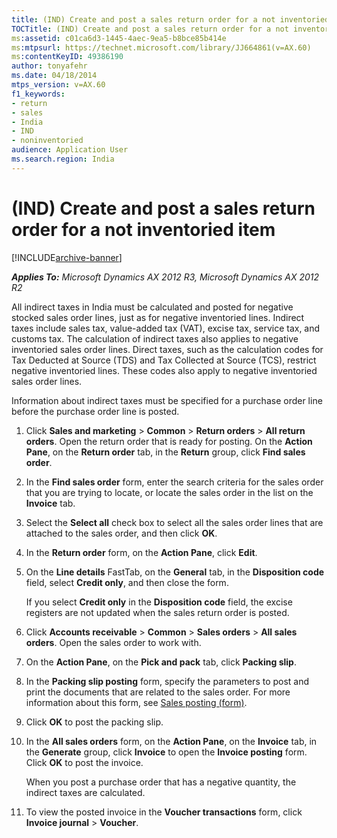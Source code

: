 ```yaml
---
title: (IND) Create and post a sales return order for a not inventoried item
TOCTitle: (IND) Create and post a sales return order for a not inventoried item
ms:assetid: c01ca6d3-1445-4aec-9ea5-b8bce85b414e
ms:mtpsurl: https://technet.microsoft.com/library/JJ664861(v=AX.60)
ms:contentKeyID: 49386190
author: tonyafehr
ms.date: 04/18/2014
mtps_version: v=AX.60
f1_keywords:
- return
- sales
- India
- IND
- noninventoried
audience: Application User
ms.search.region: India
---
```


# (IND) Create and post a sales return order for a not inventoried item 


[!INCLUDE[archive-banner](includes/archive-banner.md)]


_**Applies To:** Microsoft Dynamics AX 2012 R3, Microsoft Dynamics AX 2012 R2_

All indirect taxes in India must be calculated and posted for negative stocked sales order lines, just as for negative inventoried lines. Indirect taxes include sales tax, value-added tax (VAT), excise tax, service tax, and customs tax. The calculation of indirect taxes also applies to negative inventoried sales order lines. Direct taxes, such as the calculation codes for Tax Deducted at Source (TDS) and Tax Collected at Source (TCS), restrict negative inventoried lines. These codes also apply to negative inventoried sales order lines.

Information about indirect taxes must be specified for a purchase order line before the purchase order line is posted.

1.  Click **Sales and marketing** \> **Common** \> **Return orders** \> **All return orders**. Open the return order that is ready for posting. On the **Action Pane**, on the **Return order** tab, in the **Return** group, click **Find sales order**.

2.  In the **Find sales order** form, enter the search criteria for the sales order that you are trying to locate, or locate the sales order in the list on the **Invoice** tab.

3.  Select the **Select all** check box to select all the sales order lines that are attached to the sales order, and then click **OK**.

4.  In the **Return order** form, on the **Action Pane**, click **Edit**.

5.  On the **Line details** FastTab, on the **General** tab, in the **Disposition code** field, select **Credit only**, and then close the form.
    
    If you select **Credit only** in the **Disposition code** field, the excise registers are not updated when the sales return order is posted.

6.  Click **Accounts receivable** \> **Common** \> **Sales orders** \> **All sales orders**. Open the sales order to work with.

7.  On the **Action Pane**, on the **Pick and pack** tab, click **Packing slip**.

8.  In the **Packing slip posting** form, specify the parameters to post and print the documents that are related to the sales order. For more information about this form, see [Sales posting (form)](https://technet.microsoft.com/library/aa550287\(v=ax.60\)).

9.  Click **OK** to post the packing slip.

10. In the **All sales orders** form, on the **Action Pane**, on the **Invoice** tab, in the **Generate** group, click **Invoice** to open the **Invoice posting** form. Click **OK** to post the invoice.
    
    When you post a purchase order that has a negative quantity, the indirect taxes are calculated.

11. To view the posted invoice in the **Voucher transactions** form, click **Invoice journal** \> **Voucher**.

  


